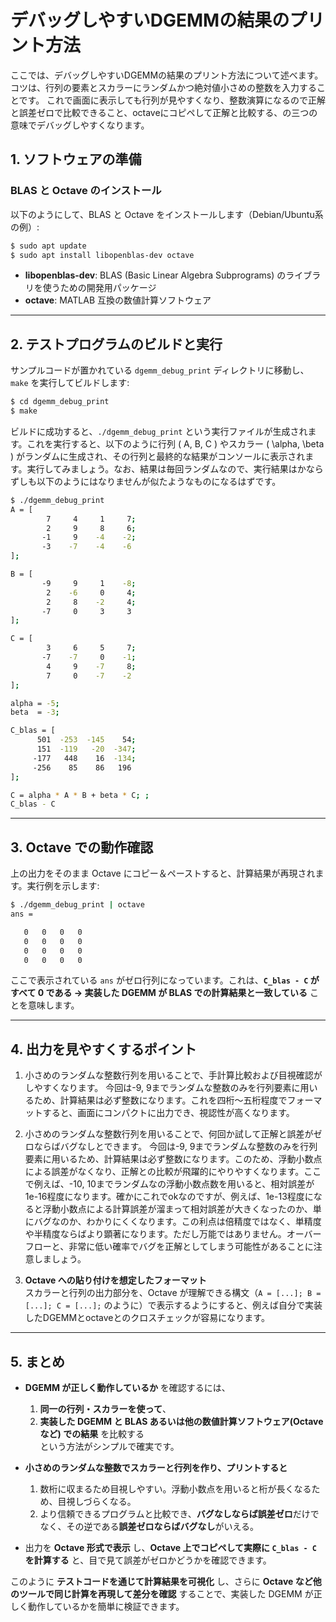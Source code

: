 # デバッグしやすいDGEMMの結果のプリント方法

ここでは、デバッグしやすいDGEMMの結果のプリント方法について述べます。コツは、行列の要素とスカラーにランダムかつ絶対値小さめの整数を入力することです。
これで画面に表示しても行列が見やすくなり、整数演算になるので正解と誤差ゼロで比較できること、octaveにコピペして正解と比較する、の三つの意味でデバッグしやすくなります。

## 1. ソフトウェアの準備

### BLAS と Octave のインストール

以下のようにして、BLAS と Octave をインストールします（Debian/Ubuntu系の例）:

```bash
$ sudo apt update
$ sudo apt install libopenblas-dev octave
```

- **libopenblas-dev**: BLAS (Basic Linear Algebra Subprograms) のライブラリを使うための開発用パッケージ  
- **octave**: MATLAB 互換の数値計算ソフトウェア  

---

## 2. テストプログラムのビルドと実行

サンプルコードが置かれている `dgemm_debug_print` ディレクトリに移動し、`make` を実行してビルドします:

```bash
$ cd dgemm_debug_print
$ make
```

ビルドに成功すると、`./dgemm_debug_print` という実行ファイルが生成されます。これを実行すると、以下のように行列 \( A, B, C \) やスカラー \( \alpha, \beta \) がランダムに生成され、その行列と最終的な結果がコンソールに表示されます。実行してみましょう。なお、結果は毎回ランダムなので、実行結果はかならずしも以下のようにはなりませんが似たようなものになるはずです。

```bash
$ ./dgemm_debug_print
A = [
        7     4     1     7;
        2     9     8     6;
       -1     9    -4    -2;
       -3    -7    -4    -6
];

B = [
       -9     9     1    -8;
        2    -6     0     4;
        2     8    -2     4;
       -7     0     3     3
];

C = [
        3     6     5     7;
       -7    -7     0    -1;
        4     9    -7     8;
        7     0    -7    -2
];

alpha = -5;
beta  = -3;

C_blas = [
      501  -253  -145    54;
      151  -119   -20  -347;
     -177   448    16  -134;
     -256    85    86   196
];

C = alpha * A * B + beta * C; ;
C_blas - C
```
---

## 3. Octave での動作確認

上の出力をそのまま Octave にコピー＆ペーストすると、計算結果が再現されます。実行例を示します:

```bash
$ ./dgemm_debug_print | octave
ans =

   0   0   0   0
   0   0   0   0
   0   0   0   0
   0   0   0   0
```

ここで表示されている `ans` がゼロ行列になっています。これは、**`C_blas - C` がすべて 0 である → 実装した DGEMM が BLAS での計算結果と一致している** ことを意味します。

---

## 4. 出力を見やすくするポイント

1. 小さめのランダムな整数行列を用いることで、手計算比較および目視確認がしやすくなります。
   今回は-9, 9までランダムな整数のみを行列要素に用いるため、計算結果は必ず整数になります。これを四桁～五桁程度でフォーマットすると、画面にコンパクトに出力でき、視認性が高くなります。

2. 小さめのランダムな整数行列を用いることで、何回か試して正解と誤差がゼロならばバグなしとできます。
   今回は-9, 9までランダムな整数のみを行列要素に用いるため、計算結果は必ず整数になります。このため、浮動小数点による誤差がなくなり、正解との比較が飛躍的にやりやすくなります。ここで例えば、-10, 10までランダムなの浮動小数点数を用いると、相対誤差が1e-16程度になります。確かにこれでokなのですが、例えば、1e-13程度になると浮動小数点による計算誤差が溜まって相対誤差が大きくなったのか、単にバグなのか、わかりにくくなります。この利点は倍精度ではなく、単精度や半精度ならばより顕著になります。ただし万能ではありません。オーバーフローと、非常に低い確率でバグを正解としてしまう可能性があることに注意しましょう。

3. **Octave への貼り付けを想定したフォーマット**  
   スカラーと行列の出力部分を、Octave が理解できる構文（`A = [...]; B = [...]; C = [...];` のように）で表示するようにすると、例えば自分で実装したDGEMMとoctaveとのクロスチェックが容易になります。

---

## 5. まとめ

- **DGEMM が正しく動作しているか** を確認するには、
  1. **同一の行列・スカラーを使って**、
  2. **実装した DGEMM と BLAS あるいは他の数値計算ソフトウェア(Octave など) での結果** を比較する  
  という方法がシンプルで確実です。  

- **小さめのランダムな整数でスカラーと行列を作り、プリントすると**
  1. 数桁に収まるため目視しやすい。浮動小数点を用いると桁が長くなるため、目視しづらくなる。
  2. より信頼できるプログラムと比較でき、**バグなしならば誤差ゼロ**だけでなく、その逆である**誤差ゼロならばバグなし**がいえる。

- 出力を **Octave 形式で表示** し、**Octave 上でコピペして実際に `C_blas - C` を計算する** と、目で見て誤差がゼロかどうかを確認できます。  

このように **テストコードを通じて計算結果を可視化** し、さらに **Octave など他のツールで同じ計算を再現して差分を確認** することで、実装した DGEMM が正しく動作しているかを簡単に検証できます。

